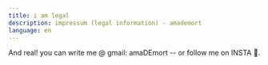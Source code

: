```yaml
---
title: i am legal
description: impressum (legal information) - amademort
language: en
---
```


And real! you can write me  @ gmail: amaDEmort -- or follow me on INSTA 📸.
